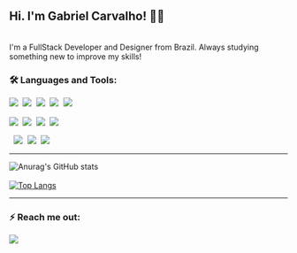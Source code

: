 ## Hi. I'm Gabriel Carvalho! 👨‍💻

<br>
I'm a FullStack Developer and Designer from Brazil. Always studying something new to improve my skills!
<br>

### 🛠️ Languages and Tools:
<pre><img src="https://img.shields.io/badge/javascript-black?&style=for-the-badge&logo=javascript&logoColor=yellow" /> <img src="https://img.shields.io/badge/React-black?&style=for-the-badge&logo=React&logoColor=blue" /> <img src="https://img.shields.io/badge/Python-black?&style=for-the-badge&logo=Python&logoColor=green" /> <img src="https://img.shields.io/badge/Flask-black?&style=for-the-badge&logo=Flask&logoColor=green" /> <img src="https://img.shields.io/badge/AWS-black?&style=for-the-badge&logo=amazon-aws&logoColor=#232F3E" /> 

<img src="https://img.shields.io/badge/docker-black?&style=for-the-badge&logo=docker&logoColor=#2496ED" /> <img src="https://img.shields.io/badge/git-black?&style=for-the-badge&logo=git&logoColor=orange" /> <img src="https://img.shields.io/badge/java-black?&style=for-the-badge&logo=Java&logoColor=brown" /> <img src="https://img.shields.io/badge/springboot-black?&style=for-the-badge&logo=SpringBoot" /> </pre>

<pre> <img src="https://img.shields.io/badge/godot-black?&style=for-the-badge&logo=Godot&logoColor=#FFFFFF" /> <img src="https://img.shields.io/badge/unity-black?&style=for-the-badge&logo=unity&logoColor=#FFFFFF" /> <img src="https://img.shields.io/badge/c-black?&style=for-the-badge&logo=c&logoColor=#00599C" /></pre>

<!--
### 📘 Learning... 

 - Godot
 - AWS
 - Java
 -->

<hr/>

![Anurag's GitHub stats](https://github-readme-stats.vercel.app/api?username=GabrielCASilva&show_icons=true&theme=radical)
<br/>
<br/>
[![Top Langs](https://github-readme-stats.vercel.app/api/top-langs/?username=GabrielCASilva&layout=compact&theme=radical)](https://github.com/GabrielCASilva/github-readme-stats)

<hr/>

###  ⚡ Reach me out:  
  <pre><a href="https://www.linkedin.com/in/gabrielcarvalho01/"><img src="https://img.shields.io/badge/linkedin-%230077B5.svg?&style=for-the-badge&logo=linkedin&logoColor=white" /></a></pre>

<!--
**GabrielCASilva/GabrielCASilva** is a ✨ _special_ ✨ repository because its `README.md` (this file) appears on your GitHub profile.

Here are some ideas to get you started:

- 🔭 I’m currently working on ...
- 🌱 I’m currently learning ...
- 👯 I’m looking to collaborate on ...
- 🤔 I’m looking for help with ...
- 💬 Ask me about ...
- 📫 How to reach me: ...
- 😄 Pronouns: ...
- ⚡ Fun fact: ...
-->
